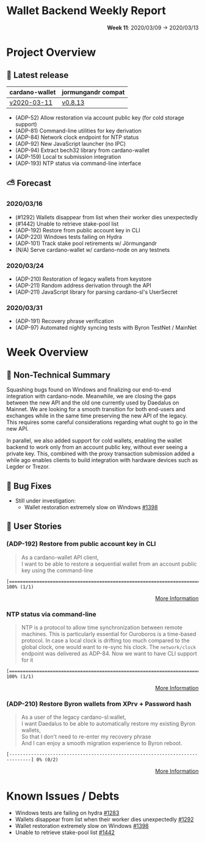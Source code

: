 # Wallet Backend Weekly Report

<p align="right">
  <strong>Week 11</strong>: 2020/03/09 → 2020/03/13
</p>

# Project Overview

## :rocket: Latest release

cardano-wallet                                                                    | jormungandr compat
---                                                                               | ---
[v2020-03-11](https://github.com/input-output-hk/cardano-wallet/tree/v2020-03-11) | [v0.8.13](https://github.com/input-output-hk/jormungandr/releases/tag/v0.8.13)

- (ADP-52) Allow restoration via account public key (for cold storage support)
- (ADP-81) Command-line utilities for key derivation
- (ADP-84) Network clock endpoint for NTP status
- (ADP-92) New JavaScript launcher (no IPC)
- (ADP-94) Extract bech32 library from cardano-wallet
- (ADP-159) Local tx submission integration
- (ADP-193) NTP status via command-line interface

## ⛅ Forecast

### 2020/03/16

- (#1292) Wallets disappear from list when their worker dies unexpectedly 
- (#1442) Unable to retrieve stake-pool list 
- (ADP-192) Restore from public account key in CLI
- (ADP-220) Windows tests failing on Hydra
- (ADP-101) Track stake pool retirements w/ Jörmungandr
- (N/A) Serve cardano-wallet w/ cardano-node on any testnets

### 2020/03/24

- (ADP-210) Restoration of legacy wallets from keystore 
- (ADP-211) Random address derivation through the API   
- (ADP-211) JavaScript library for parsing cardano-sl's UserSecret 

### 2020/03/31

- (ADP-191) Recovery phrase verification
- (ADP-97) Automated nightly syncing tests with Byron TestNet / MainNet

# Week Overview

## :newspaper: Non-Technical Summary

Squashing bugs found on Windows and finalizing our end-to-end integration with
cardano-node. Meanwhile, we are closing the gaps between the new API and the
old one currently used by Daedalus on Mainnet. We are looking for a smooth
transition for both end-users and exchanges while in the same time preserving
the new API of the legacy. This requires some careful considerations regarding
what ought to go in the new API.

In parallel, we also added support for cold wallets, enabling the wallet backend
to work only from an account public key, without ever seeing a private key. This, 
combined with the proxy transaction submission added a while ago enables clients
to build integration with hardware devices such as Legder or Trezor.

## :bug: Bug Fixes

- Still under investigation:
  - Wallet restoration extremely slow on Windows [#1398](https://github.com/input-output-hk/cardano-wallet/issues/1398)

## :hammer: User Stories

### (ADP-192) Restore from public account key in CLI

> As a cardano-wallet API client,  
> I want to be able to restore a sequential wallet from an account public key using the command-line

```
[==============================================================================] 100% (1/1)
```

<p align="right">
  <a target="_blank" href="https://jira.iohk.io/browse/ADP-192">More Information</a>
</p>

### NTP status via command-line

> NTP is a protocol to allow time synchronization between remote machines. This
> is particularly essential for Ouroboros is a time-based protocol. In case a
> local clock is drifting too much compared to the global clock, one would want
> to re-sync his clock.  The `network/clock` endpoint was delivered as ADP-84.
> Now we want to have CLI support for it 

```
[==============================================================================] 100% (1/1)
```

<p align="right">
  <a target="_blank" href="https://jira.iohk.io/browse/ADP-193">More Information</a>
</p>

### (ADP-210) Restore Byron wallets from XPrv + Password hash

> As a user of the legacy cardano-sl:wallet,  
> I want Daedalus to be able to automatically restore my existing Byron wallets,  
> So that I don't need to re-enter my recovery phrase   
> And I can enjoy a smooth migration experience to Byron reboot.


```
[------------------------------------------------------------------------------] 0% (0/2)
```

<p align="right">
  <a target="_blank" href="https://jira.iohk.io/browse/ADP-210">More Information</a>
</p>

# Known Issues / Debts

- Windows tests are failing on hydra [#1283](https://github.com/input-output-hk/cardano-wallet/issues/1283) 
- Wallets disappear from list when their worker dies unexpectedly [#1292](https://github.com/input-output-hk/cardano-wallet/issues/1292)
- Wallet restoration extremely slow on Windows [#1398](https://github.com/input-output-hk/cardano-wallet/issues/1398)
- Unable to retrieve stake-pool list [#1442](https://github.com/input-output-hk/cardano-wallet/issues/1442)
